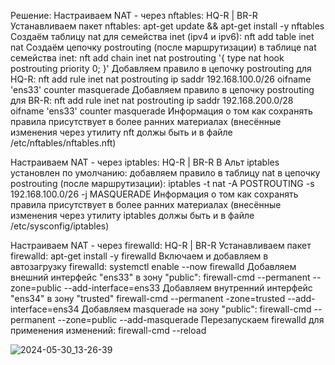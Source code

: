 Решение:
Настраиваем NAT - через nftables:
HQ-R | BR-R
Устанавливаем пакет nftables:
apt-get update && apt-get install -y nftables
Создаём таблицу nat для семейства inet (ipv4 и ipv6):
nft add table inet nat
Создаём цепочку postrouting (после маршрутизации) в таблице nat семейства inet:
nft add chain inet nat postrouting '{ type nat hook postrouting priority 0; }'
Добавляем правило в цепочку postrouting для HQ-R:
nft add rule inet nat postrouting ip saddr 192.168.100.0/26 oifname 'ens33' counter masquerade
Добавляем правило в цепочку postrouting для BR-R:
nft add rule inet nat postrouting ip saddr 192.168.200.0/28 oifname 'ens33' counter masquerade
Информация о том как сохранять правила присутствует в более ранних материалах (внесённые изменения через утилиту nft должы быть и в файле /etc/nftables/nftables.nft)

Настраиваем NAT - через iptables:
HQ-R | BR-R
В Альт iptables установлен по умолчанию:
добавляем правило в таблицу nat  в цепочку postrouting (после маршрутизации):
iptables -t nat -A POSTROUTING -s 192.168.100.0/26 -j MASQUERADE
Информация о том как сохранять правила присутствует в более ранних материалах (внесённые изменения через утилиту iptables должы быть и в файле /etc/sysconfig/iptables)

Настраиваем NAT - через firewalld:
HQ-R | BR-R
Устанавливаем пакет firewalld:
apt-get install -y firewalld
Включаем и добавляем в автозагрузку firewalld:
systemctl enable --now firewalld
Добавляем внешний интерфейс "ens33" в зону "public":
firewall-cmd --permanent --zone=public --add-interface=ens33
Добавляем внутренний интерфейс "ens34" в зону "trusted"
firewall-cmd --permanent -zone=trusted --add-interface=ens34
Добавляем masquerade на зону "public":
firewall-cmd --permanent --zone=public --add-masquerade
Перезапускаем firewalld для применения изменений:
firewall-cmd --reload

![2024-05-30_13-26-39](https://github.com/Ksssenoksss/xenixmuravova/assets/171246409/52745e3b-b167-401f-9223-ef17affd0a5c)
